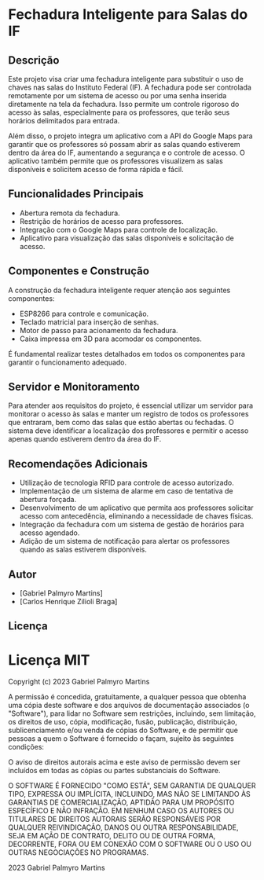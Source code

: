 # Fechadura Inteligente para Salas do IF

## Descrição

Este projeto visa criar uma fechadura inteligente para substituir o uso de chaves nas salas do Instituto Federal (IF). A fechadura pode ser controlada remotamente por um sistema de acesso ou por uma senha inserida diretamente na tela da fechadura. Isso permite um controle rigoroso do acesso às salas, especialmente para os professores, que terão seus horários delimitados para entrada.

Além disso, o projeto integra um aplicativo com a API do Google Maps para garantir que os professores só possam abrir as salas quando estiverem dentro da área do IF, aumentando a segurança e o controle de acesso. O aplicativo também permite que os professores visualizem as salas disponíveis e solicitem acesso de forma rápida e fácil.

## Funcionalidades Principais

- Abertura remota da fechadura.
- Restrição de horários de acesso para professores.
- Integração com o Google Maps para controle de localização.
- Aplicativo para visualização das salas disponíveis e solicitação de acesso.

## Componentes e Construção

A construção da fechadura inteligente requer atenção aos seguintes componentes:

- ESP8266 para controle e comunicação.
- Teclado matricial para inserção de senhas.
- Motor de passo para acionamento da fechadura.
- Caixa impressa em 3D para acomodar os componentes.

É fundamental realizar testes detalhados em todos os componentes para garantir o funcionamento adequado.

## Servidor e Monitoramento

Para atender aos requisitos do projeto, é essencial utilizar um servidor para monitorar o acesso às salas e manter um registro de todos os professores que entraram, bem como das salas que estão abertas ou fechadas. O sistema deve identificar a localização dos professores e permitir o acesso apenas quando estiverem dentro da área do IF.

## Recomendações Adicionais

- Utilização de tecnologia RFID para controle de acesso autorizado.
- Implementação de um sistema de alarme em caso de tentativa de abertura forçada.
- Desenvolvimento de um aplicativo que permita aos professores solicitar acesso com antecedência, eliminando a necessidade de chaves físicas.
- Integração da fechadura com um sistema de gestão de horários para acesso agendado.
- Adição de um sistema de notificação para alertar os professores quando as salas estiverem disponíveis.

## Autor

- [Gabriel Palmyro Martins]
- [Carlos Henrique Zilioli Braga]

## Licença

# Licença MIT

Copyright (c) 2023 Gabriel Palmyro Martins

A permissão é concedida, gratuitamente, a qualquer pessoa que obtenha uma cópia deste software e dos arquivos de documentação associados (o "Software"), para lidar no Software sem restrições, incluindo, sem limitação, os direitos de uso, cópia, modificação, fusão, publicação, distribuição, sublicenciamento e/ou venda de cópias do Software, e de permitir que pessoas a quem o Software é fornecido o façam, sujeito às seguintes condições:

O aviso de direitos autorais acima e este aviso de permissão devem ser incluídos em todas as cópias ou partes substanciais do Software.

O SOFTWARE É FORNECIDO "COMO ESTÁ", SEM GARANTIA DE QUALQUER TIPO, EXPRESSA OU IMPLÍCITA, INCLUINDO, MAS NÃO SE LIMITANDO ÀS GARANTIAS DE COMERCIALIZAÇÃO, APTIDÃO PARA UM PROPÓSITO ESPECÍFICO E NÃO INFRAÇÃO. EM NENHUM CASO OS AUTORES OU TITULARES DE DIREITOS AUTORAIS SERÃO RESPONSÁVEIS POR QUALQUER REIVINDICAÇÃO, DANOS OU OUTRA RESPONSABILIDADE, SEJA EM AÇÃO DE CONTRATO, DELITO OU DE OUTRA FORMA, DECORRENTE, FORA OU EM CONEXÃO COM O SOFTWARE OU O USO OU OUTRAS NEGOCIAÇÕES NO PROGRAMAS.

2023 Gabriel Palmyro Martins
